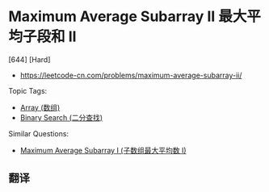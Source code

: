 # Maximum Average Subarray II 最大平均子段和 II

[644] [Hard]

- https://leetcode-cn.com/problems/maximum-average-subarray-ii/

Topic Tags:

- [Array (数组)](https://leetcode-cn.com/tag/array/)
- [Binary Search (二分查找)](https://leetcode-cn.com/tag/binary-search/)

Similar Questions:

- [Maximum Average Subarray I (子数组最大平均数 I)](https://leetcode-cn.com/problems/maximum-average-subarray-i/)

## 翻译

